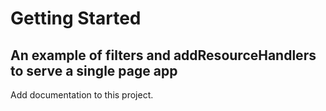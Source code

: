 # Getting Started

## An example of filters and addResourceHandlers to serve a single page app

Add documentation to this project.


